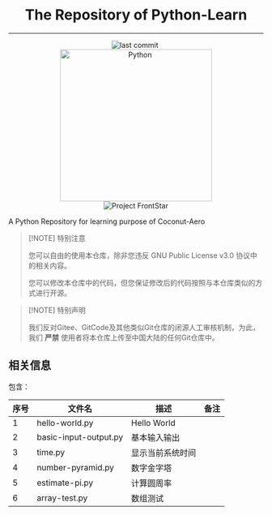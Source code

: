 # <div align="center">The Repository of Python-Learn</div>

------------------------------------------------------------------------
<div align="center">
    <img src="https://img.shields.io/github/last-commit/Coconut-Aero/PythonLearn" alt="last commit">
    <img src="https://img.shields.io/badge/Coconut-Aero-blue" alt=""> 
</div>

<div align="center">
    <img src="https://raw.githubusercontent.com/Ender-Wiggin2019/ServiceLogos/main/Python/Python.png" alt="Python" width="300">
</div>

<div align="center">
    <img src="https://s21.ax1x.com/2024/05/01/pkkuwQg.png" alt="Project FrontStar" >
</div>


A Python Repository for learning purpose of Coconut-Aero


> [!NOTE] 特别注意
> 
> 您可以自由的使用本仓库，除非您违反 GNU Public License v3.0 协议中的相关内容。
> 
> 您可以修改本仓库中的代码，但您保证修改后的代码按照与本仓库类似的方式进行开源。

> [!NOTE] 特别声明 
> 
> 我们反对Gitee、GitCode及其他类似Git仓库的闭源人工审核机制，为此，我们 **严禁** 使用者将本仓库上传至中国大陆的任何Git仓库中。

## 相关信息

包含：

| 序号 | 文件名                   | 描述          | 备注 |
|----|-----------------------|-------------|----|
| 1  | hello-world.py        | Hello World |    |
| 2  | basic-input-output.py | 基本输入输出      |    |
| 3  | time.py               | 显示当前系统时间    |    |
| 4  | number-pyramid.py     | 数字金字塔       |    |
| 5  | estimate-pi.py        | 计算圆周率       |    |
| 6  | array-test.py         | 数组测试        |    |
